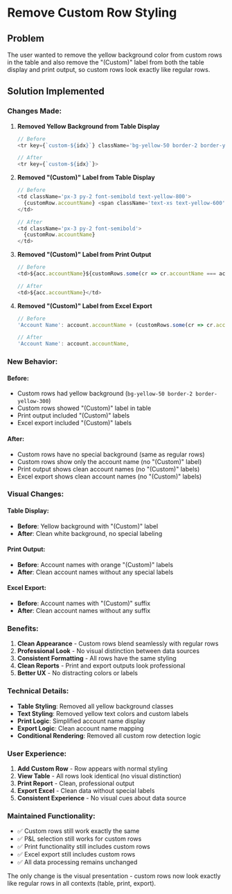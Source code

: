 # Remove Custom Row Styling

## Problem
The user wanted to remove the yellow background color from custom rows in the table and also remove the "(Custom)" label from both the table display and print output, so custom rows look exactly like regular rows.

## Solution Implemented

### **Changes Made:**

1. **Removed Yellow Background from Table Display**
   ```typescript
   // Before
   <tr key={`custom-${idx}`} className='bg-yellow-50 border-2 border-yellow-300'>
   
   // After
   <tr key={`custom-${idx}`}>
   ```

2. **Removed "(Custom)" Label from Table Display**
   ```typescript
   // Before
   <td className='px-3 py-2 font-semibold text-yellow-800'>
     {customRow.accountName} <span className='text-xs text-yellow-600'>(Custom)</span>
   </td>
   
   // After
   <td className='px-3 py-2 font-semibold'>
     {customRow.accountName}
   </td>
   ```

3. **Removed "(Custom)" Label from Print Output**
   ```typescript
   // Before
   <td>${acc.accountName}${customRows.some(cr => cr.accountName === acc.accountName) ? ' <span style="color: #d97706;">(Custom)</span>' : ''}</td>
   
   // After
   <td>${acc.accountName}</td>
   ```

4. **Removed "(Custom)" Label from Excel Export**
   ```typescript
   // Before
   'Account Name': account.accountName + (customRows.some(cr => cr.accountName === account.accountName) ? ' (Custom)' : ''),
   
   // After
   'Account Name': account.accountName,
   ```

### **New Behavior:**

#### **Before:**
- Custom rows had yellow background (`bg-yellow-50 border-2 border-yellow-300`)
- Custom rows showed "(Custom)" label in table
- Print output included "(Custom)" labels
- Excel export included "(Custom)" labels

#### **After:**
- Custom rows have no special background (same as regular rows)
- Custom rows show only the account name (no "(Custom)" label)
- Print output shows clean account names (no "(Custom)" labels)
- Excel export shows clean account names (no "(Custom)" labels)

### **Visual Changes:**

#### **Table Display:**
- **Before**: Yellow background with "(Custom)" label
- **After**: Clean white background, no special labeling

#### **Print Output:**
- **Before**: Account names with orange "(Custom)" labels
- **After**: Clean account names without any special labels

#### **Excel Export:**
- **Before**: Account names with "(Custom)" suffix
- **After**: Clean account names without any suffix

### **Benefits:**
1. **Clean Appearance** - Custom rows blend seamlessly with regular rows
2. **Professional Look** - No visual distinction between data sources
3. **Consistent Formatting** - All rows have the same styling
4. **Clean Reports** - Print and export outputs look professional
5. **Better UX** - No distracting colors or labels

### **Technical Details:**
- **Table Styling**: Removed all yellow background classes
- **Text Styling**: Removed yellow text colors and custom labels
- **Print Logic**: Simplified account name display
- **Export Logic**: Clean account name mapping
- **Conditional Rendering**: Removed all custom row detection logic

### **User Experience:**
1. **Add Custom Row** - Row appears with normal styling
2. **View Table** - All rows look identical (no visual distinction)
3. **Print Report** - Clean, professional output
4. **Export Excel** - Clean data without special labels
5. **Consistent Experience** - No visual cues about data source

### **Maintained Functionality:**
- ✅ Custom rows still work exactly the same
- ✅ P&L selection still works for custom rows
- ✅ Print functionality still includes custom rows
- ✅ Excel export still includes custom rows
- ✅ All data processing remains unchanged

The only change is the visual presentation - custom rows now look exactly like regular rows in all contexts (table, print, export).




